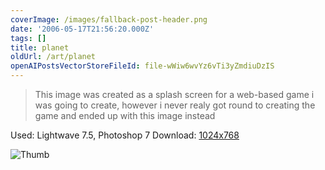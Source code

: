 ```yaml
---
coverImage: /images/fallback-post-header.png
date: '2006-05-17T21:56:20.000Z'
tags: []
title: planet
oldUrl: /art/planet
openAIPostsVectorStoreFileId: file-wWiw6wvYz6vTi3yZmdiuDzIS
---
```


> This image was created as a splash screen for a web-based game i was going to create, however i never realy got round to creating the game and ended up with this image instead

Used: Lightwave 7.5, Photoshop 7
Download: [1024x768](https://www.mikecann.co.uk/Images/Art-Full/planet.jpg)

![Thumb](https://www.mikecann.co.uk/Images/Art-Thumbs/planet.gif "Thumb")
